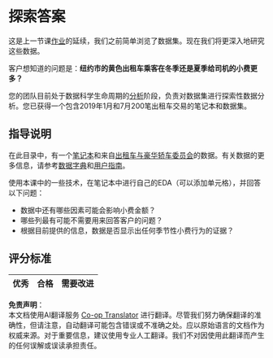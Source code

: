 <!--
CO_OP_TRANSLATOR_METADATA:
{
  "original_hash": "fcc7547171f4530f159676dd73ed772e",
  "translation_date": "2025-08-25T17:47:42+00:00",
  "source_file": "4-Data-Science-Lifecycle/15-analyzing/assignment.md",
  "language_code": "zh"
}
-->
# 探索答案

这是上一节课[作业](../14-Introduction/assignment.md)的延续，我们之前简单浏览了数据集。现在我们将更深入地研究这些数据。

客户想知道的问题是：**纽约市的黄色出租车乘客在冬季还是夏季给司机的小费更多？**

您的团队目前处于数据科学生命周期的[分析](README.md)阶段，负责对数据集进行探索性数据分析。您已获得一个包含2019年1月和7月200笔出租车交易的笔记本和数据集。

## 指导说明

在此目录中，有一个[笔记本](../../../../4-Data-Science-Lifecycle/15-analyzing/assignment.ipynb)和来自[出租车与豪华轿车委员会](https://docs.microsoft.com/en-us/azure/open-datasets/dataset-taxi-yellow?tabs=azureml-opendatasets)的数据。有关数据的更多信息，请参考[数据字典](https://www1.nyc.gov/assets/tlc/downloads/pdf/data_dictionary_trip_records_yellow.pdf)和[用户指南](https://www1.nyc.gov/assets/tlc/downloads/pdf/trip_record_user_guide.pdf)。

使用本课中的一些技术，在笔记本中进行自己的EDA（可以添加单元格），并回答以下问题：

- 数据中还有哪些因素可能会影响小费金额？
- 哪些列最有可能不需要用来回答客户的问题？
- 根据目前提供的信息，数据是否显示出任何季节性小费行为的证据？

## 评分标准

优秀 | 合格 | 需要改进
--- | --- | ---

**免责声明**：  
本文档使用AI翻译服务 [Co-op Translator](https://github.com/Azure/co-op-translator) 进行翻译。尽管我们努力确保翻译的准确性，但请注意，自动翻译可能包含错误或不准确之处。应以原始语言的文档作为权威来源。对于重要信息，建议使用专业人工翻译。我们不对因使用此翻译而产生的任何误解或误读承担责任。